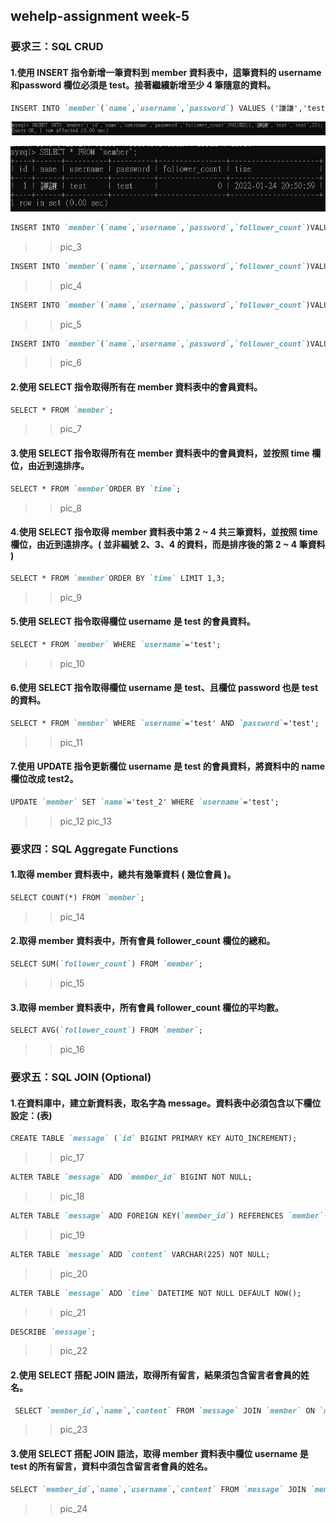 ## wehelp-assignment week-5
### 要求三：SQL CRUD
####  1.使用 INSERT 指令新增一筆資料到 member 資料表中，這筆資料的 username 和password 欄位必須是 test。接著繼續新增至少 4 筆隨意的資料。
```markdown
INSERT INTO `member`(`name`,`username`,`password`) VALUES ('謙謙','test','test');
```
![image](https://github.com/brionychiu/wehelp-assignments/blob/main/week-5/pic/pic_1.JPG "pic_1")

![image](https://github.com/brionychiu/wehelp-assignments/blob/main/week-5/pic/pic_2.JPG "pic_2")

```markdown
INSERT INTO `member`(`name`,`username`,`password`,`follower_count`)VALUES('魚魚','fish','fish_1',88);
```
>>pic_3

```markdown
INSERT INTO `member`(`name`,`username`,`password`,`follower_count`)VALUES('肥肥','cute','cute_1',24);
```
>>pic_4

```markdown
INSERT INTO `member`(`name`,`username`,`password`,`follower_count`)VALUES('安安','pork','pork_1',283);
```
>>pic_5

```markdown
INSERT INTO `member`(`name`,`username`,`password`,`follower_count`)VALUES('熊熊','bear','bear_1',456);
```
>>pic_6

####  2.使用 SELECT 指令取得所有在 member 資料表中的會員資料。
```markdown
SELECT * FROM `member`;
```
>>pic_7

####  3.使用 SELECT 指令取得所有在 member 資料表中的會員資料，並按照 time 欄位，由近到遠排序。
```markdown
SELECT * FROM `member`ORDER BY `time`;
```
>>pic_8

####  4.使用 SELECT 指令取得 member 資料表中第 2 ~ 4 共三筆資料，並按照 time 欄位，由近到遠排序。( 並非編號 2、3、4 的資料，而是排序後的第 2 ~ 4 筆資料 )
```markdown
SELECT * FROM `member`ORDER BY `time` LIMIT 1,3;
```
>>pic_9

####  5.使用 SELECT 指令取得欄位 username 是 test 的會員資料。
```markdown
SELECT * FROM `member` WHERE `username`='test';
```
>>pic_10

####  6.使用 SELECT 指令取得欄位 username 是 test、且欄位 password 也是 test 的資料。
```markdown
SELECT * FROM `member` WHERE `username`='test' AND `password`='test';
```
>>pic_11

####  7.使用 UPDATE 指令更新欄位 username 是 test 的會員資料，將資料中的 name 欄位改成 test2。
```markdown
UPDATE `member` SET `name`='test_2' WHERE `username`='test';
```
>>pic_12
>>pic_13

### 要求四：SQL Aggregate Functions
####  1.取得 member 資料表中，總共有幾筆資料 ( 幾位會員 )。
```markdown
SELECT COUNT(*) FROM `member`;
```
>>pic_14
####  2.取得 member 資料表中，所有會員 follower_count 欄位的總和。
```markdown
SELECT SUM(`follower_count`) FROM `member`;
```
>>pic_15
####  3.取得 member 資料表中，所有會員 follower_count 欄位的平均數。
```markdown
SELECT AVG(`follower_count`) FROM `member`;
```
>>pic_16

### 要求五：SQL JOIN (Optional)
####  1.在資料庫中，建立新資料表，取名字為 message。資料表中必須包含以下欄位設定：(表)
```markdown
CREATE TABLE `message` (`id` BIGINT PRIMARY KEY AUTO_INCREMENT);
```
>>pic_17

```markdown
ALTER TABLE `message` ADD `member_id` BIGINT NOT NULL;
```
>>pic_18

```markdown
ALTER TABLE `message` ADD FOREIGN KEY(`member_id`) REFERENCES `member`(`id`) ON DELETE CASCADE;
```
>>pic_19

```markdown
ALTER TABLE `message` ADD `content` VARCHAR(225) NOT NULL;
```
>>pic_20

```markdown
ALTER TABLE `message` ADD `time` DATETIME NOT NULL DEFAULT NOW();
```
>>pic_21

```markdown
DESCRIBE `message`;
```
>>pic_22

####  2.使用 SELECT 搭配 JOIN 語法，取得所有留言，結果須包含留言者會員的姓名。
```markdown
 SELECT `member_id`,`name`,`content` FROM `message` JOIN `member` ON `message`.`member_id`=`member`.`id`;
 ```
>>pic_23

####  3.使用 SELECT 搭配 JOIN 語法，取得 member 資料表中欄位 username 是 test 的所有留言，資料中須包含留言者會員的姓名。
```markdown
SELECT `member_id`,`name`,`username`,`content` FROM `message` JOIN `member` ON `message`.`member_id`=`member`.`id` WHERE `username`='test';
```
>>pic_24





